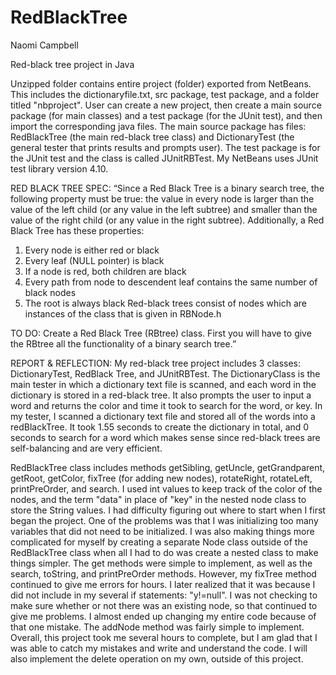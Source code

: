 # RedBlackTree
Naomi Campbell

Red-black tree project in Java

Unzipped folder contains entire project (folder) exported from NetBeans. This includes the dictionaryfile.txt, src package, 
test package, and a folder titled "nbproject". User can create a new project, then create a main source package (for main classes) 
and a test package (for the JUnit test), and then import the corresponding java files. The main source package has files: RedBlackTree 
(the main red-black tree class) and DictionaryTest (the general tester that prints results and prompts user). The test package is 
for the JUnit test and the class is called JUnitRBTest. My NetBeans uses JUnit test library version 4.10.

RED BLACK TREE SPEC:
“Since a Red Black Tree is a binary search tree, the following property must be true: the value in every node is larger than the value of the left child (or any value in the left subtree) and smaller than the value of the right child (or any value in the right subtree). Additionally, a Red Black Tree has these properties:
1. Every node is either red or black
2. Every leaf (NULL pointer) is black
3. If a node is red, both children are black
4. Every path from node to descendent leaf contains the same number of black nodes
5. The root is always black
Red-black trees consist of nodes which are instances of the class that is given in RBNode.h

TO DO: Create a Red Black Tree (RBtree) class. First you will have to give the RBtree all the functionality of a binary search tree.”


REPORT & REFLECTION:
My red-black tree project includes 3 classes: DictionaryTest, RedBlack Tree, and JUnitRBTest. The DictionaryClass is the main tester in which a dictionary text file is scanned, and each word in the dictionary is stored in a red-black tree. It also prompts the user to input a word and returns the color and time it took to search for the word, or key. In my tester, I scanned a dictionary text file and stored all of the words into a redBlackTree. It took 1.55 seconds to create the dictionary in total, and 0 seconds to search for a word which makes sense since red-black trees are self-balancing and are very efficient.

RedBlackTree class includes methods getSibling, getUncle, getGrandparent, getRoot, getColor, fixTree (for adding new nodes), rotateRight, rotateLeft, printPreOrder, and search. I used int values to keep track of the color of the nodes, and the term "data" in place of "key" in the nested node class to store the String values. I had difficulty figuring out where to start when I first began the project. One of the problems was that I was initializing too many variables that did not need to be initialized. I was also making things more complicated for myself by creating a separate Node class outside of the RedBlackTree class when all I had to do was create a nested class to make things simpler. The get methods were simple to implement, as well as the search, toString, and printPreOrder methods. However, my fixTree method continued to give me errors for hours. I later realized that it was because I did not include in my several if statements: "y!=null". I was not checking to make sure whether or not there was an existing node, so that continued to give me problems. I almost ended up changing my entire code because of that one mistake. The addNode method was fairly simple to implement. Overall, this project took me several hours to complete, but I am glad that I was able to catch my mistakes and write and understand the code. I will also implement the delete operation on my own, outside of this project.
